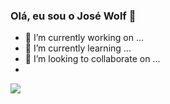 ### Olá, eu sou o José Wolf 👋


- 🔭 I’m currently working on ...
- 🌱 I’m currently learning ...
- 👯 I’m looking to collaborate on ...
- 

<div>
  <img src="https://cdn.jsdelivr.net/gh/devicons/devicon/icons/java/java-original-wordmark.svg" />
</div>
